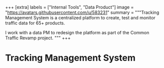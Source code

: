 +++
[extra]
labels = ["Internal Tools", "Data Product"]
image = "https://avatars.githubusercontent.com/u/583231"
summary = """Tracking Management System is a centralized platform to create, test and monitor traffic data for 65+ products.

I work with a data PM to redesign the platform as part of the Common Traffic Revamp project.
"""
+++

# Tracking Management System
